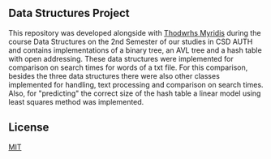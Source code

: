 ## Data Structures Project

This repository was developed alongside with [Thodwrhs Myridis](https://github.com/tmyridis) during the course Data Structures on the 2nd Semester of our studies in CSD AUTH and contains implementations of a binary tree, an AVL tree and a hash table with open addressing. These data structures were implemented for comparison on search times for words of a txt file. For this comparison, besides the three data structures there were also other classes implemented for handling, text processing and comparison on search times. Also, for "predicting" the correct size of the hash table a linear model using least squares method was implemented.

## License
[MIT](https://choosealicense.com/licenses/mit/)